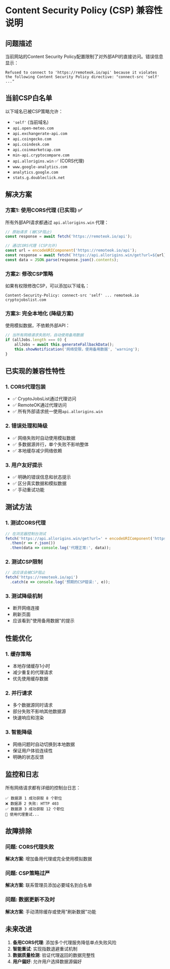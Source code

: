 # Content Security Policy (CSP) 兼容性说明

## 问题描述

当前网站的Content Security Policy配置限制了对外部API的直接访问。错误信息显示：

```
Refused to connect to 'https://remoteok.io/api' because it violates the following Content Security Policy directive: "connect-src 'self' ..."
```

## 当前CSP白名单

以下域名已被CSP策略允许：
- `'self'` (当前域名)
- `api.open-meteo.com`
- `api.exchangerate-api.com`
- `api.coingecko.com`
- `api.coindesk.com`
- `api.coinmarketcap.com`
- `min-api.cryptocompare.com`
- `api.allorigins.win` ✅ (CORS代理)
- `www.google-analytics.com`
- `analytics.google.com`
- `stats.g.doubleclick.net`

## 解决方案

### 方案1: 使用CORS代理 (已实现) ✅

所有外部API请求都通过 `api.allorigins.win` 代理：

```javascript
// 原始请求 (被CSP阻止)
const response = await fetch('https://remoteok.io/api');

// 通过CORS代理 (CSP允许)
const url = encodeURIComponent('https://remoteok.io/api');
const response = await fetch(`https://api.allorigins.win/get?url=${url}`);
const data = JSON.parse(response.json().contents);
```

### 方案2: 修改CSP策略

如果有权限修改CSP，可以添加以下域名：

```http
Content-Security-Policy: connect-src 'self' ... remoteok.io cryptojobslist.com
```

### 方案3: 完全本地化 (降级方案)

使用模拟数据，不依赖外部API：

```javascript
// 当所有网络请求失败时，自动使用备用数据
if (allJobs.length === 0) {
    allJobs = await this.generateFallbackData();
    this.showNotification('网络受限，使用备用数据', 'warning');
}
```

## 已实现的兼容性特性

### 1. CORS代理包装
- ✅ CryptoJobsList通过代理访问
- ✅ RemoteOK通过代理访问
- ✅ 所有外部请求统一使用`api.allorigins.win`

### 2. 错误处理和降级
- ✅ 网络失败时自动使用模拟数据
- ✅ 多数据源并行，单个失败不影响整体
- ✅ 本地缓存减少网络依赖

### 3. 用户友好提示
- ✅ 明确的错误信息和状态提示
- ✅ 区分真实数据和模拟数据
- ✅ 手动重试功能

## 测试方法

### 1. 测试CORS代理
```javascript
// 在浏览器控制台测试
fetch('https://api.allorigins.win/get?url=' + encodeURIComponent('https://httpbin.org/get'))
  .then(r => r.json())
  .then(data => console.log('代理正常:', data));
```

### 2. 测试CSP限制
```javascript
// 这应该会被CSP阻止
fetch('https://remoteok.io/api')
  .catch(e => console.log('预期的CSP错误:', e));
```

### 3. 测试降级机制
- 断开网络连接
- 刷新页面
- 应该看到"使用备用数据"的提示

## 性能优化

### 1. 缓存策略
- 本地存储缓存1小时
- 减少重复的代理请求
- 优先使用缓存数据

### 2. 并行请求
- 多个数据源同时请求
- 部分失败不影响其他数据源
- 快速响应和渲染

### 3. 智能降级
- 网络问题时自动切换到本地数据
- 保证用户体验连续性
- 明确的状态反馈

## 监控和日志

所有网络请求都有详细的控制台日志：

```
✅ 数据源 1 成功获取 8 个职位
❌ 数据源 2 失败: HTTP 403
✅ 数据源 3 成功获取 12 个职位
🔄 使用代理重试...
```

## 故障排除

### 问题: CORS代理失败
**解决方案**: 增加备用代理或完全使用模拟数据

### 问题: CSP策略过严
**解决方案**: 联系管理员添加必要域名到白名单

### 问题: 数据更新不及时
**解决方案**: 手动清除缓存或使用"刷新数据"功能

## 未来改进

1. **备用CORS代理**: 添加多个代理服务降低单点失败风险
2. **智能重试**: 实现指数退避重试机制
3. **数据质量检测**: 验证代理返回的数据完整性
4. **用户偏好**: 允许用户选择数据源偏好